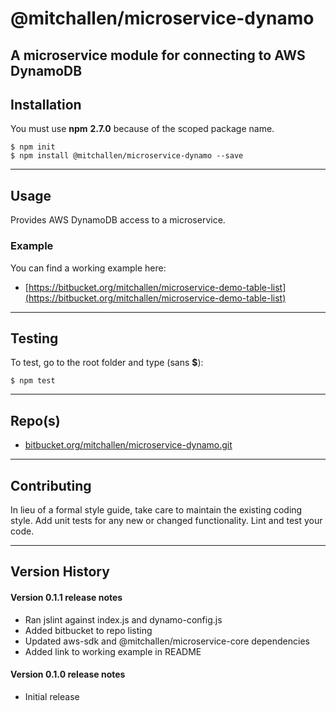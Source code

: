 @mitchallen/microservice-dynamo
===============================

A microservice module for connecting to AWS DynamoDB
----------------------------------------------------

## Installation

You must use __npm__ __2.7.0__ because of the scoped package name.

    $ npm init
    $ npm install @mitchallen/microservice-dynamo --save
  
* * *

## Usage

Provides AWS DynamoDB access to a microservice.

### Example

You can find a working example here:

* [https://bitbucket.org/mitchallen/microservice-demo-table-list](https://bitbucket.org/mitchallen/microservice-demo-table-list)

* * *

## Testing

To test, go to the root folder and type (sans __$__):

    $ npm test
   
* * *
 
## Repo(s)

* [bitbucket.org/mitchallen/microservice-dynamo.git](https://bitbucket.org/mitchallen/microservice-dynamo.git)

* * *

## Contributing

In lieu of a formal style guide, take care to maintain the existing coding style.
Add unit tests for any new or changed functionality. Lint and test your code.

* * *

## Version History

#### Version 0.1.1 release notes

* Ran jslint against index.js and dynamo-config.js
* Added bitbucket to repo listing
* Updated aws-sdk and @mitchallen/microservice-core dependencies
* Added link to working example in README

#### Version 0.1.0 release notes

* Initial release
